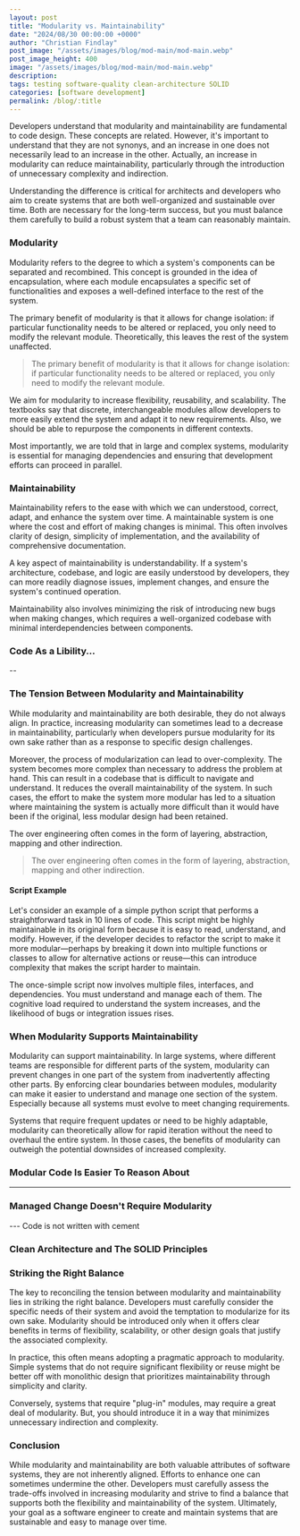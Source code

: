```yaml
---
layout: post
title: "Modularity vs. Maintainability"
date: "2024/08/30 00:00:00 +0000"
author: "Christian Findlay"
post_image: "/assets/images/blog/mod-main/mod-main.webp"
post_image_height: 400
image: "/assets/images/blog/mod-main/mod-main.webp"
description: 
tags: testing software-quality clean-architecture SOLID
categories: [software development]
permalink: /blog/:title
---
```


Developers understand that modularity and maintainability are fundamental to code design. These concepts are related. However, it's important to understand that they are not synonys, and an increase in one does not necessarily lead to an increase in the other. Actually, an increase in modularity can reduce maintainability, particularly through the introduction of unnecessary complexity and indirection. 

Understanding the difference is critical for architects and developers who aim to create systems that are both well-organized and sustainable over time. Both are necessary for the long-term success, but you must balance them carefully to build a robust system that a team can reasonably maintain.

### Modularity

Modularity refers to the degree to which a system's components can be separated and recombined. This concept is grounded in the idea of encapsulation, where each module encapsulates a specific set of functionalities and exposes a well-defined interface to the rest of the system. 

The primary benefit of modularity is that it allows for change isolation: if particular functionality needs to be altered or replaced, you only need to modify the relevant module. Theoretically, this leaves the rest of the system unaffected.

> The primary benefit of modularity is that it allows for change isolation: if particular functionality needs to be altered or replaced, you only need to modify the relevant module.

We aim for modularity to increase flexibility, reusability, and scalability. The textbooks say that discrete, interchangeable modules allow developers to more easily extend the system and adapt it to new requirements. Also, we should be able to repurpose the components in different contexts. 

Most importantly, we are told that in large and complex systems, modularity is essential for managing dependencies and ensuring that development efforts can proceed in parallel.

### Maintainability

Maintainability refers to the ease with which we can understood, correct, adapt, and enhance the system over time. A maintainable system is one where the cost and effort of making changes is minimal. This often involves clarity of design, simplicity of implementation, and the availability of comprehensive documentation. 

A key aspect of maintainability is understandability. If a system's architecture, codebase, and logic are easily understood by developers, they can more readily diagnose issues, implement changes, and ensure the system's continued operation. 

Maintainability also involves minimizing the risk of introducing new bugs when making changes, which requires a well-organized codebase with minimal interdependencies between components.

### Code As a Libility...

--

### The Tension Between Modularity and Maintainability

While modularity and maintainability are both desirable, they do not always align. In practice, increasing modularity can sometimes lead to a decrease in maintainability, particularly when developers pursue modularity for its own sake rather than as a response to specific design challenges.

Moreover, the process of modularization can lead to over-complexity. The system becomes more complex than necessary to address the problem at hand. This can result in a codebase that is difficult to navigate and understand. It reduces the overall maintainability of the system. In such cases, the effort to make the system more modular has led to a situation where maintaining the system is actually more difficult than it would have been if the original, less modular design had been retained.

The over engineering often comes in the form of layering, abstraction, mapping and other indirection. 

> The over engineering often comes in the form of layering, abstraction, mapping and other indirection. 

#### Script Example

Let's consider an example of a simple python script that performs a straightforward task in 10 lines of code. This script might be highly maintainable in its original form because it is easy to read, understand, and modify. However, if the developer decides to refactor the script to make it more modular—perhaps by breaking it down into multiple functions or classes to allow for alternative actions or reuse—this can introduce complexity that makes the script harder to maintain. 

The once-simple script now involves multiple files, interfaces, and dependencies. You must understand and manage each of them. The cognitive load required to understand the system increases, and the likelihood of bugs or integration issues rises.

### When Modularity Supports Maintainability

Modularity can support maintainability. In large systems, where different teams are responsible for different parts of the system, modularity can prevent changes in one part of the system from inadvertently affecting other parts. By enforcing clear boundaries between modules, modularity can make it easier to understand and manage one section of the system. Especially because all systems must evolve to meet changing requirements.

Systems that require frequent updates or need to be highly adaptable, modularity can theoretically allow for rapid iteration without the need to overhaul the entire system. In those cases, the benefits of modularity can outweigh the potential downsides of increased complexity.


### Modular Code Is Easier To Reason About 

---

### Managed Change Doesn't Require Modularity

--- Code is not written with cement

### Clean Architecture and The SOLID Principles

### Striking the Right Balance

The key to reconciling the tension between modularity and maintainability lies in striking the right balance. Developers must carefully consider the specific needs of their system and avoid the temptation to modularize for its own sake. Modularity should be introduced only when it offers clear benefits in terms of flexibility, scalability, or other design goals that justify the associated complexity.

In practice, this often means adopting a pragmatic approach to modularity. Simple systems that do not require significant flexibility or reuse might be better off with monolithic design that prioritizes maintainability through simplicity and clarity. 

Conversely, systems that require "plug-in" modules, may require a great deal of modularity. But, you should introduce it in a way that minimizes unnecessary indirection and complexity.

### Conclusion

While modularity and maintainability are both valuable attributes of software systems, they are not inherently aligned. Efforts to enhance one can sometimes undermine the other. Developers must carefully assess the trade-offs involved in increasing modularity and strive to find a balance that supports both the flexibility and maintainability of the system. Ultimately, your goal as a software engineer to create and maintain systems that are sustainable and easy to manage over time.
